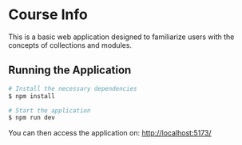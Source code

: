# Course Info

This is a basic web application designed to familiarize users with the concepts of collections and modules.

## Running the Application

```bash
# Install the necessary dependencies
$ npm install

# Start the application
$ npm run dev
```

You can then access the application on: [http://localhost:5173/](http://localhost:5173/)
